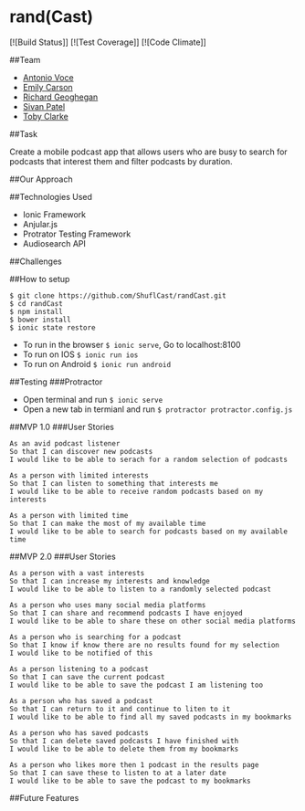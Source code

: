 rand(Cast)
===========
[![Build Status]] [![Test Coverage]] [![Code Climate]]

##Team

- [Antonio Voce](https://github.com/7091lapS)
- [Emily Carson](https://github.com/emily-jane)
- [Richard Geoghegan](https://github.com/richgeog)
- [Sivan Patel](https://github.com/sivanpatel)
- [Toby Clarke](https://github.com/Teeohbee)

##Task

Create a mobile podcast app that allows users who are busy to search for podcasts that interest them and filter podcasts by duration.

##Our Approach


##Technologies Used

* Ionic Framework
* Anjular.js
* Protrator Testing Framework
* Audiosearch API

##Challenges


##How to setup

````
$ git clone https://github.com/ShuflCast/randCast.git
$ cd randCast
$ npm install
$ bower install
$ ionic state restore
````
* To run in the browser `$ ionic serve`, Go to localhost:8100
* To run on IOS `$ ionic run ios`
* To run on Android `$ ionic run android`

##Testing
###Protractor
* Open terminal and run `$ ionic serve`
* Open a new tab in termianl and run `$ protractor protractor.config.js`

##MVP 1.0
###User Stories

````
As an avid podcast listener
So that I can discover new podcasts
I would like to be able to serach for a random selection of podcasts
````

````
As a person with limited interests
So that I can listen to something that interests me
I would like to be able to receive random podcasts based on my interests
````

````
As a person with limited time
So that I can make the most of my available time
I would like to be able to search for podcasts based on my available time
````

##MVP 2.0
###User Stories

````
As a person with a vast interests
So that I can increase my interests and knowledge
I would like to be able to listen to a randomly selected podcast
````

````
As a person who uses many social media platforms
So that I can share and recommend podcasts I have enjoyed
I would like to be able to share these on other social media platforms
````

````
As a person who is searching for a podcast
So that I know if know there are no results found for my selection
I would like to be notified of this 
````

````
As a person listening to a podcast
So that I can save the current podcast
I would like to be able to save the podcast I am listening too
````

````
As a person who has saved a podcast
So that I can return to it and continue to liten to it
I would like to be able to find all my saved podcasts in my bookmarks
````

````
As a person who has saved podcasts
So that I can delete saved podcasts I have finished with
I would like to be able to delete them from my bookmarks
````

````
As a person who likes more then 1 podcast in the results page
So that I can save these to listen to at a later date
I would like to be able to save the podcast to my bookmarks
````


##Future Features